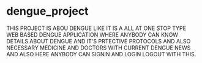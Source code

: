 # dengue_project
THIS PROJECT IS ABOU DENGUE LIKE IT IS A ALL AT ONE STOP TYPE WEB BASED DENGUE APPLICATION WHERE ANYBODY CAN KNOW DETAILS ABOUT DENGUE AND IT'S PRTECTIVE PROTOCOLS AND ALSO NECESSARY MEDICINE
AND DOCTORS WITH CURRENT DENGUE NEWS AND ALSO HERE ANYBODY CAN SIGNIN AND LOGIN LOGOUT WITH THIS.
